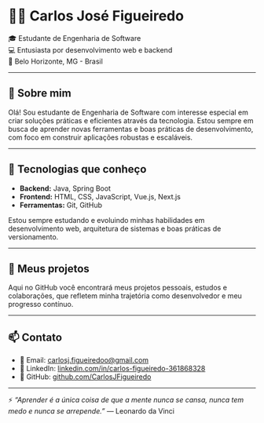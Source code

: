 # 👨‍💻 Carlos José Figueiredo

🎓 Estudante de Engenharia de Software  
💻 Entusiasta por desenvolvimento web e backend  
📍 Belo Horizonte, MG - Brasil

---

## 🧠 Sobre mim

Olá! Sou estudante de Engenharia de Software com interesse especial em criar soluções práticas e eficientes através da tecnologia. Estou sempre em busca de aprender novas ferramentas e boas práticas de desenvolvimento, com foco em construir aplicações robustas e escaláveis.

---

## 🚀 Tecnologias que conheço

- **Backend:** Java, Spring Boot  
- **Frontend:** HTML, CSS, JavaScript, Vue.js, Next.js  
- **Ferramentas:** Git, GitHub  

Estou sempre estudando e evoluindo minhas habilidades em desenvolvimento web, arquitetura de sistemas e boas práticas de versionamento.

---

## 📂 Meus projetos

Aqui no GitHub você encontrará meus projetos pessoais, estudos e colaborações, que refletem minha trajetória como desenvolvedor e meu progresso contínuo.

---

## 📫 Contato

- 📧 Email: carlosj.figueiredoo@gmail.com  
- 💼 LinkedIn: [linkedin.com/in/carlos-figueiredo-361868328](https://www.linkedin.com/in/carlos-figueiredo-361868328)  
- 🐙 GitHub: [github.com/CarlosJFigueiredo](https://github.com/CarlosJFigueiredo)

---

⚡ *“Aprender é a única coisa de que a mente nunca se cansa, nunca tem medo e nunca se arrepende.”* — Leonardo da Vinci

